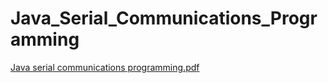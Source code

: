 # Java_Serial_Communications_Programming
[Java serial communications programming.pdf](https://github.com/mariostavr/Java_Serial_Communications/files/9995552/Java.serial.communications.programming.pdf)
